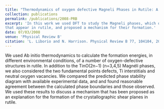 ```yaml
---
title: "Thermodynamics of oxygen defective Magneli Phases in Rutile: A First Principles Study"
collection: publications
permalink: /publications/2008-PRB
excerpt: 'In this work we used DFT to study the Magneli phases, which oxigen-defective structures 
that appear in rutile, and proposed a mechanism for their formation.'   
date: 07/03/2008
venue: 'Physical Review B'
citation: 'L. Liborio and N. Harrison. Physical Review B 77, 104104, 2008'
---
```

We used Ab initio thermodynamics to calculate the formation energies, in different environmental conditions, of a number of oxygen-defective structures in rutile. In addition to the TinO(2n−1) (n=3,4,5) Magnéli phases, we also considered the two fundamental points defects, Ti interstitials and neutral oxygen vacancies. We compared the predicted phase stability diagram with available experimental data, and and found reasonable agreement between the calculated phase boundaries and those observed. We used these results to discuss a mechanism that has been proposed as an explanation for the formation of the crystallographic shear planes in rutile.
